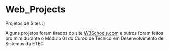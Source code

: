 # Web_Projects
 Projetos de Sites :]
 
 Alguns projetos foram tirados do site <a href="https://www.w3schools.com">W3Schools.com</a> e outros foram feitos pro mim durante o Módulo 01 do Curso de Técnico em Desenvolvimento de Sistemas da ETEC

